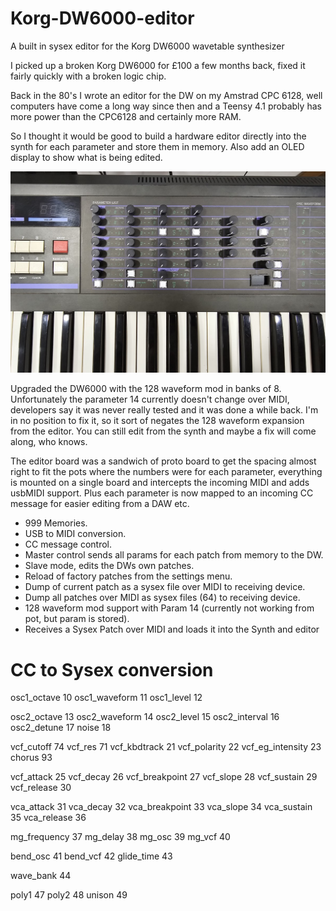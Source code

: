 # Korg-DW6000-editor
A built in sysex editor for the Korg DW6000 wavetable synthesizer

I picked up a broken Korg DW6000 for £100 a few months back, fixed it fairly quickly with a broken logic chip.

Back in the 80's I wrote an editor for the DW on my Amstrad CPC 6128, well computers have come a long way since then and a Teensy 4.1 probably has more power than the CPC6128 and certainly more RAM.

So I thought it would be good to build a hardware editor directly into the synth for each parameter and store them in memory. Also add an OLED display to show what is being edited.

![Synth](photos/synth.jpg)

Upgraded the DW6000 with the 128 waveform mod in banks of 8. Unfortunately the parameter 14 currently doesn't change over MIDI, developers say it was never really tested and it was done a while back. I'm in no position to fix it, so it sort of negates the 128 waveform expansion from the editor. You can still edit from the synth and maybe a fix will come along, who knows.

The editor board was a sandwich of proto board to get the spacing almost right to fit the pots where the numbers were for each parameter, everything is mounted on a single board and intercepts the incoming MIDI and adds usbMIDI support. Plus each parameter is now mapped to an incoming CC message for easier editing from a DAW etc.

* 999 Memories.
* USB to MIDI conversion.
* CC message control.
* Master control sends all params for each patch from memory to the DW.
* Slave mode, edits the DWs own patches.
* Reload of factory patches from the settings menu.
* Dump of current patch as a sysex file over MIDI to receiving device.
* Dump all patches over MIDI as sysex files (64) to receiving device.
* 128 waveform mod support with Param 14 (currently not working from pot, but param is stored).
* Receives a Sysex Patch over MIDI and loads it into the Synth and editor

# CC to Sysex conversion

osc1_octave 10
osc1_waveform 11
osc1_level 12

osc2_octave 13
osc2_waveform 14
osc2_level 15
osc2_interval 16
osc2_detune 17
noise 18

vcf_cutoff 74
vcf_res 71
vcf_kbdtrack 21
vcf_polarity 22
vcf_eg_intensity 23
chorus 93

vcf_attack 25
vcf_decay 26
vcf_breakpoint 27
vcf_slope 28
vcf_sustain 29
vcf_release 30

vca_attack 31
vca_decay 32
vca_breakpoint 33
vca_slope 34
vca_sustain 35
vca_release 36

mg_frequency 37
mg_delay 38
mg_osc 39
mg_vcf 40

bend_osc 41
bend_vcf 42
glide_time 43

wave_bank 44

poly1 47
poly2 48
unison 49

  


  
